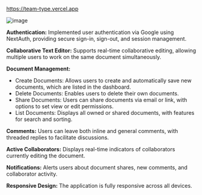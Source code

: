 https://team-type.vercel.app

![image](https://github.com/user-attachments/assets/dcd44337-0c25-45b2-8afc-b197294fadb7)

**Authentication:** Implemented user authentication via Google using NextAuth, providing secure sign-in, sign-out, and session management.

**Collaborative Text Editor:** Supports real-time collaborative editing, allowing multiple users to work on the same document simultaneously.

**Document Management:**
- Create Documents: Allows users to create and automatically save new documents, which are listed in the dashboard.
- Delete Documents: Enables users to delete their own documents.
- Share Documents: Users can share documents via email or link, with options to set view or edit permissions.
- List Documents: Displays all owned or shared documents, with features for search and sorting.

**Comments:** Users can leave both inline and general comments, with threaded replies to facilitate discussions.

**Active Collaborators:** Displays real-time indicators of collaborators currently editing the document.

**Notifications:** Alerts users about document shares, new comments, and collaborator activity.

**Responsive Design:** The application is fully responsive across all devices.

